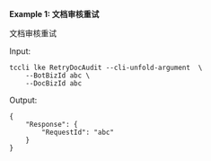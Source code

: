 **Example 1: 文档审核重试**

文档审核重试

Input: 

```
tccli lke RetryDocAudit --cli-unfold-argument  \
    --BotBizId abc \
    --DocBizId abc
```

Output: 
```
{
    "Response": {
        "RequestId": "abc"
    }
}
```

